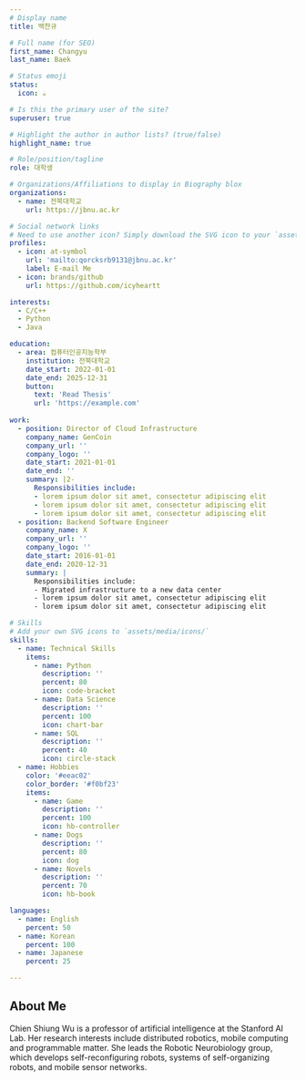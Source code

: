 ```yaml
---
# Display name
title: 백찬규

# Full name (for SEO)
first_name: Changyu
last_name: Baek

# Status emoji
status:
  icon: ☕️

# Is this the primary user of the site?
superuser: true

# Highlight the author in author lists? (true/false)
highlight_name: true

# Role/position/tagline
role: 대학생

# Organizations/Affiliations to display in Biography blox
organizations:
  - name: 전북대학교
    url: https://jbnu.ac.kr

# Social network links
# Need to use another icon? Simply download the SVG icon to your `assets/media/icons/` folder.
profiles:
  - icon: at-symbol
    url: 'mailto:qorcksrb9131@jbnu.ac.kr'
    label: E-mail Me
  - icon: brands/github
    url: https://github.com/icyheartt

interests:
  - C/C++
  - Python
  - Java

education:
  - area: 컴퓨터인공지능학부
    institution: 전북대학교
    date_start: 2022-01-01
    date_end: 2025-12-31
    button:
      text: 'Read Thesis'
      url: 'https://example.com'
      
work:
  - position: Director of Cloud Infrastructure
    company_name: GenCoin
    company_url: ''
    company_logo: ''
    date_start: 2021-01-01
    date_end: ''
    summary: |2-
      Responsibilities include:
      - lorem ipsum dolor sit amet, consectetur adipiscing elit
      - lorem ipsum dolor sit amet, consectetur adipiscing elit
      - lorem ipsum dolor sit amet, consectetur adipiscing elit
  - position: Backend Software Engineer
    company_name: X
    company_url: ''
    company_logo: ''
    date_start: 2016-01-01
    date_end: 2020-12-31
    summary: |
      Responsibilities include:
      - Migrated infrastructure to a new data center
      - lorem ipsum dolor sit amet, consectetur adipiscing elit
      - lorem ipsum dolor sit amet, consectetur adipiscing elit

# Skills
# Add your own SVG icons to `assets/media/icons/`
skills:
  - name: Technical Skills
    items:
      - name: Python
        description: ''
        percent: 80
        icon: code-bracket
      - name: Data Science
        description: ''
        percent: 100
        icon: chart-bar
      - name: SQL
        description: ''
        percent: 40
        icon: circle-stack
  - name: Hobbies
    color: '#eeac02'
    color_border: '#f0bf23'
    items:
      - name: Game
        description: ''
        percent: 100
        icon: hb-controller
      - name: Dogs
        description: ''
        percent: 80
        icon: dog
      - name: Novels
        description: ''
        percent: 70
        icon: hb-book

languages:
  - name: English
    percent: 50
  - name: Korean
    percent: 100
  - name: Japanese
    percent: 25

---
```


## About Me

Chien Shiung Wu is a professor of artificial intelligence at the Stanford AI Lab. Her research interests include distributed robotics, mobile computing and programmable matter. She leads the Robotic Neurobiology group, which develops self-reconfiguring robots, systems of self-organizing robots, and mobile sensor networks.
